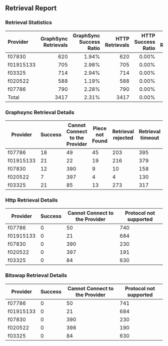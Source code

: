 ## Retrieval Report
### Retrieval Statistics
| Provider  | GraphSync Retrievals | GraphSync Success Ratio | HTTP Retrievals | HTTP Success Ratio | Bitswap Retrievals | Bitswap Success Ratio |
| :-------- | -------------------: | ----------------------: | --------------: | -----------------: | -----------------: | --------------------: |
| f07830    |                  620 |                   1.94% |             620 |              0.00% |                620 |                 0.00% |
| f01915133 |                  705 |                   2.98% |             705 |              0.00% |                705 |                 0.00% |
| f03325    |                  714 |                   2.94% |             714 |              0.00% |                714 |                 0.00% |
| f020522   |                  588 |                   1.19% |             588 |              0.00% |                588 |                 0.00% |
| f07786    |                  790 |                   2.28% |             790 |              0.00% |                791 |                 0.00% |
| Total     |                 3417 |                   2.31% |            3417 |              0.00% |               3418 |                 0.00% |

### Graphsync Retrieval Details
| Provider  | Success | Cannot Connect to the Provider | Piece not Found | Retrieval rejected | Retrieval timeout | Unconfirmed block transfer |
| --------- | ------- | ------------------------------ | --------------- | ------------------ | ----------------- | -------------------------- |
| f07786    | 18      | 49                             | 45              | 203                | 395               | 80                         |
| f01915133 | 21      | 22                             | 19              | 216                | 379               | 48                         |
| f07830    | 12      | 390                            | 9               | 10                 | 158               | 41                         |
| f020522   | 7       | 397                            | 4               | 4                  | 130               | 46                         |
| f03325    | 21      | 85                             | 13              | 273                | 317               | 5                          |

### Http Retrieval Details
| Provider  | Success | Cannot Connect to the Provider | Protocol not supported |
| --------- | ------- | ------------------------------ | ---------------------- |
| f07786    | 0       | 50                             | 740                    |
| f01915133 | 0       | 21                             | 684                    |
| f07830    | 0       | 390                            | 230                    |
| f020522   | 0       | 397                            | 191                    |
| f03325    | 0       | 84                             | 630                    |

### Bitswap Retrieval Details
| Provider  | Success | Cannot Connect to the Provider | Protocol not supported |
| --------- | ------- | ------------------------------ | ---------------------- |
| f07786    | 0       | 50                             | 741                    |
| f01915133 | 0       | 21                             | 684                    |
| f07830    | 0       | 390                            | 230                    |
| f020522   | 0       | 398                            | 190                    |
| f03325    | 0       | 84                             | 630                    |
